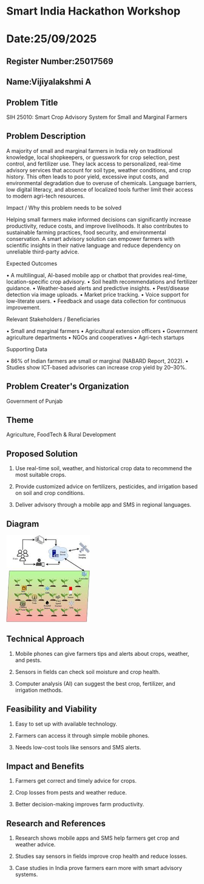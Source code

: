 # Smart India Hackathon Workshop
# Date:25/09/2025
## Register Number:25017569
## Name:Vijiyalakshmi A
## Problem Title
SIH 25010: Smart Crop Advisory System for Small and Marginal Farmers
## Problem Description
A majority of small and marginal farmers in India rely on traditional knowledge, local shopkeepers, or guesswork for crop selection, pest control, and fertilizer use. They lack access to personalized, real-time advisory services that account for soil type, weather conditions, and crop history. This often leads to poor yield, excessive input costs, and environmental degradation due to overuse of chemicals. Language barriers, low digital literacy, and absence of localized tools further limit their access to modern agri-tech resources.

Impact / Why this problem needs to be solved

Helping small farmers make informed decisions can significantly increase productivity, reduce costs, and improve livelihoods. It also contributes to sustainable farming practices, food security, and environmental conservation. A smart advisory solution can empower farmers with scientific insights in their native language and reduce dependency on unreliable third-party advice.

Expected Outcomes

• A multilingual, AI-based mobile app or chatbot that provides real-time, location-specific crop advisory.
• Soil health recommendations and fertilizer guidance.
• Weather-based alerts and predictive insights.
• Pest/disease detection via image uploads.
• Market price tracking.
• Voice support for low-literate users.
• Feedback and usage data collection for continuous improvement.

Relevant Stakeholders / Beneficiaries

• Small and marginal farmers
• Agricultural extension officers
• Government agriculture departments
• NGOs and cooperatives
• Agri-tech startups

Supporting Data

• 86% of Indian farmers are small or marginal (NABARD Report, 2022).
• Studies show ICT-based advisories can increase crop yield by 20–30%.

## Problem Creater's Organization
Government of Punjab

## Theme
Agriculture, FoodTech & Rural Development

## Proposed Solution
1. Use real-time soil, weather, and historical crop data to recommend the most suitable crops.

2. Provide customized advice on fertilizers, pesticides, and irrigation based on soil and crop conditions.

3. Deliver advisory through a mobile app and SMS in regional languages.

## Diagram
![alt text](image.jpg)

## Technical Approach
1. Mobile phones can give farmers tips and alerts about crops, weather, and pests.

2. Sensors in fields can check soil moisture and crop health.

3. Computer analysis (AI) can suggest the best crop, fertilizer, and irrigation methods.


## Feasibility and Viability
1. Easy to set up with available technology.

2. Farmers can access it through simple mobile phones.

3. Needs low-cost tools like sensors and SMS alerts.


## Impact and Benefits
1. Farmers get correct and timely advice for crops.

2. Crop losses from pests and weather reduce.

3. Better decision-making improves farm productivity.


## Research and References
1. Research shows mobile apps and SMS help farmers get crop and weather advice.

2. Studies say sensors in fields improve crop health and reduce losses.

3. Case studies in India prove farmers earn more with smart advisory systems.

